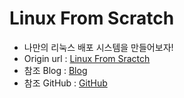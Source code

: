 # Linux From Scratch

- 나만의 리눅스 배포 시스템을 만들어보자!
- Origin url : [Linux From Sractch](https://www.linuxfromscratch.org/lfs/view/development/chapter01/how.html)
- 참조 Blog : [Blog](http://soopsaram.com/lfs/markdowns/0_Preface.html)
- 참조 GitHub : [GitHub](https://github.com/viktomas/linux-from-scratch)
